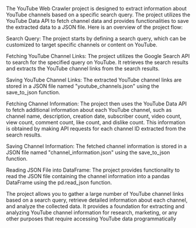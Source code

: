 The YouTube Web Crawler project is designed to extract information about YouTube channels based on a specific search query. The project utilizes the YouTube Data API to fetch channel data and provides functionalities to save the extracted data to a JSON file.
Here is an overview of the project flow:

Search Query: The project starts by defining a search query, which can be customized to target specific channels or content on YouTube.

Fetching YouTube Channel Links: The project utilizes the Google Search API to search for the specified query on YouTube. It retrieves the search results and extracts the YouTube channel links from the search results.

Saving YouTube Channel Links: The extracted YouTube channel links are stored in a JSON file named "youtube_channels.json" using the save_to_json function.

Fetching Channel Information: The project then uses the YouTube Data API to fetch additional information about each YouTube channel, such as channel name, description, creation date, subscriber count, video count, view count, comment count, like count, and dislike count. This information is obtained by making API requests for each channel ID extracted from the search results.

Saving Channel Information: The fetched channel information is stored in a JSON file named "channel_information.json" using the save_to_json function.

Reading JSON File into DataFrame: The project provides functionality to read the JSON file containing the channel information into a pandas DataFrame using the pd.read_json function.

The project allows you to gather a large number of YouTube channel links based on a search query, retrieve detailed information about each channel, and analyze the collected data. It provides a foundation for extracting and analyzing YouTube channel information for research, marketing, or any other purposes that require accessing YouTube data programmatically
